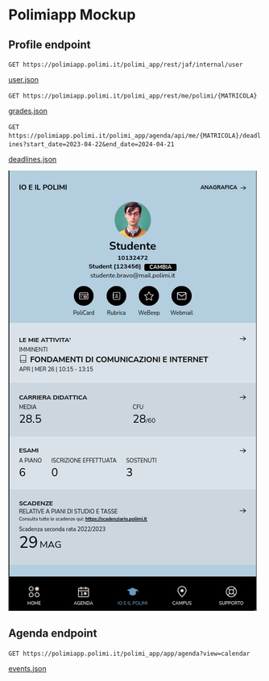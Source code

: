 # Polimiapp Mockup
## Profile endpoint
   `GET https://polimiapp.polimi.it/polimi_app/rest/jaf/internal/user`
   
   [user.json](user.json)
   
   `GET https://polimiapp.polimi.it/polimi_app/rest/me/polimi/{MATRICOLA}`
   
   [grades.json](grades.json)
   
   `GET https://polimiapp.polimi.it/polimi_app/agenda/api/me/{MATRICOLA}/deadlines?start_date=2023-04-22&end_date=2024-04-21 `
   
   [deadlines.json](deadlines.json)
   
   ![result](user_template.png)
## Agenda endpoint 
   `GET https://polimiapp.polimi.it/polimi_app/app/agenda?view=calendar`
   
   [events.json](events.json)
